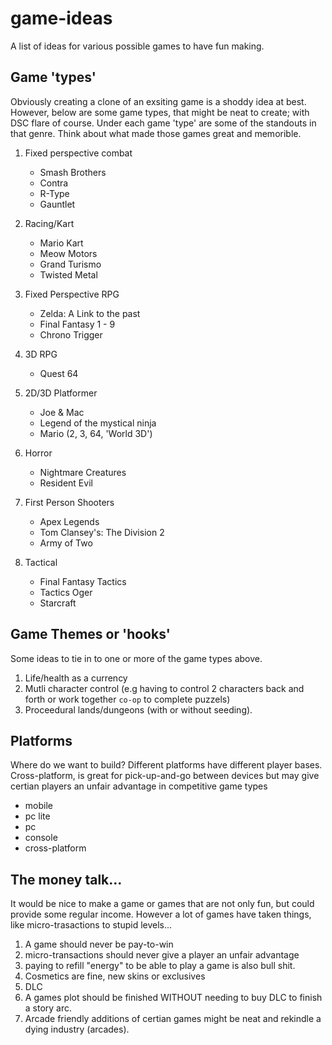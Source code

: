 # game-ideas
A list of ideas for various possible games to have fun making. 


## Game 'types' 
Obviously creating a clone of an exsiting game is a shoddy idea at best. However, below are some game types, that might be neat to create; with DSC flare of course. Under each game 'type' are some of the standouts in that genre. Think about what made those games great and memorible. 

1. Fixed perspective combat
   - Smash Brothers
   - Contra
   - R-Type
   - Gauntlet

2. Racing/Kart
   - Mario Kart
   - Meow Motors
   - Grand Turismo
   - Twisted Metal

3. Fixed Perspective RPG
   - Zelda: A Link to the past
   - Final Fantasy 1 - 9
   - Chrono Trigger

4. 3D RPG
   - Quest 64

5. 2D/3D Platformer
   - Joe &amp; Mac
   - Legend of the mystical ninja
   - Mario (2, 3, 64, 'World 3D')

6. Horror
   - Nightmare Creatures
   - Resident Evil

7. First Person Shooters
   - Apex Legends
   - Tom Clansey's: The Division 2
   - Army of Two

8. Tactical
   - Final Fantasy Tactics
   - Tactics Oger
   - Starcraft

## Game Themes or 'hooks'
Some ideas to tie in to one or more of the game types above.
1. Life/health as a currency
2. Mutli character control (e.g having to control 2 characters back and forth or work together `co-op` to complete puzzels)
3. Proceedural lands/dungeons (with or without seeding).

## Platforms
Where do we want to build? Different platforms have different player bases. Cross-platform, is great for pick-up-and-go between devices but may give certian players an unfair advantage in competitive game types
- mobile
- pc lite
- pc
- console
- cross-platform

## The money talk...
It would be nice to make a game or games that are not only fun, but could provide some regular income. However a lot of games have taken things, like micro-trasactions to stupid levels...
1. A game should never be pay-to-win 
  1. micro-transactions should never give a player an unfair advantage
  2. paying to refill "energy" to be able to play a game is also bull shit.
2. Cosmetics are fine, new skins or exclusives
3. DLC
  1. A games plot should be finished WITHOUT needing to buy DLC to finish a story arc.
4. Arcade friendly additions of certian games might be neat and rekindle a dying industry (arcades).
